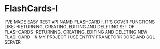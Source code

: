 # FlashCards-I
I'VE MADE EASY REST API NAME: FLASHCARD I.
IT'S COVER FUNCTIONS LIKE: 
-RETURNING, CREATING, EDITING AND DELETING SET OF FLASHCARDS
-RETURNING, CREATING, EDITING AND DELETING NEW FLASHCARD
-IN MY PROJECT I USE ENTITY FRAMEFORK CORE AND SQL SERVER

